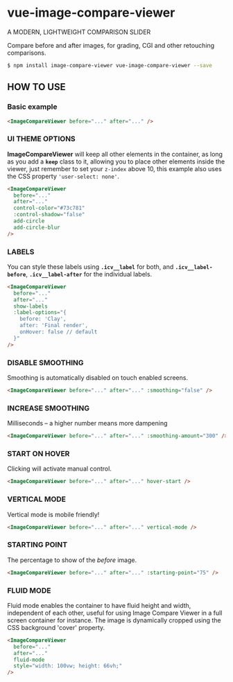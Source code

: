 # vue-image-compare-viewer

A MODERN, LIGHTWEIGHT COMPARISON SLIDER

Compare before and after images, for grading, CGI and other retouching comparisons.

```bash
$ npm install image-compare-viewer vue-image-compare-viewer --save
```

## HOW TO USE

### Basic example

<ImageCompareViewer before="/assets/before-0.jpg" after="/assets/after-0.jpg" />

```html
<ImageCompareViewer before="..." after="..." />
```

### UI THEME OPTIONS

**ImageCompareViewer** will keep all other elements in the container, as long as you add a **`keep`** class to it, allowing you to place other elements inside the viewer, just remember to set your `z-index` above 10, this example also uses the CSS property `'user-select: none'`.

<ImageCompareViewer
  before="/assets/before-cgi.jpg"
  after="/assets/after-cgi.jpg"
  control-color="#73c781"
  :control-shadow="false"
  add-circle
  add-circle-blur
/>

```html
<ImageCompareViewer
  before="..."
  after="..."
  control-color="#73c781"
  :control-shadow="false"
  add-circle
  add-circle-blur
/>
```

### LABELS

You can style these labels using **`.icv__label`** for both, and **`.icv__label-before`**, **`.icv__label-after`** for the individual labels.

<ImageCompareViewer
  before="/assets/interior-clay.jpg"
  after="/assets/interior-render.jpg"
  show-labels
  :label-options="{
    before: 'Clay',
    after: 'Final render',
    onHover: false // default
  }"
/>

```html
<ImageCompareViewer
  before="..."
  after="..."
  show-labels
  :label-options="{
    before: 'Clay',
    after: 'Final render',
    onHover: false // default
  }"
/>
```

### DISABLE SMOOTHING

Smoothing is automatically disabled on touch enabled screens.

<ImageCompareViewer before="/assets/before-2.jpg" after="/assets/after-2.jpg" :smoothing="false" />

```html
<ImageCompareViewer before="..." after="..." :smoothing="false" />
```

### INCREASE SMOOTHING

Milliseconds – a higher number means more dampening

<ImageCompareViewer before="/assets/before-4.jpg" after="/assets/after-4.jpg" :smoothing-amount="300" />

```html
<ImageCompareViewer before="..." after="..." :smoothing-amount="300" />
```

### START ON HOVER

Clicking will activate manual control.

<ImageCompareViewer
  before="/assets/before-9.jpg"
  after="/assets/after-9.jpg"
  add-circle
  add-circle-blur
  hover-start
/>

```html
<ImageCompareViewer before="..." after="..." hover-start />
```

### VERTICAL MODE

Vertical mode is mobile friendly!

<ImageCompareViewer before="/assets/before-6.jpg" after="/assets/after-6.jpg" vertical-mode style="height: 885px" />

```html
<ImageCompareViewer before="..." after="..." vertical-mode />
```

### STARTING POINT

The percentage to show of the *before* image.

<ImageCompareViewer before="/assets/before-7.jpg" after="/assets/after-7.jpg" :starting-point="75" />

```html
<ImageCompareViewer before="..." after="..." :starting-point="75" />
```

### FLUID MODE

Fluid mode enables the container to have fluid height and width, independent of each other, useful for using Image Compare Viewer in a full screen container for instance. The image is dynamically cropped using the CSS background 'cover' property.

```html
<ImageCompareViewer
  before="..."
  after="..."
  fluid-mode
  style="width: 100vw; height: 66vh;"
/>
```

<ImageCompareViewer
  before="/assets/before-5.jpg"
  after="/assets/after-5.jpg"
  fluid-mode
  style="width: 100%; height: 66vh; position: absolute; left: 0; margin-bottom: 40px;"
/>
